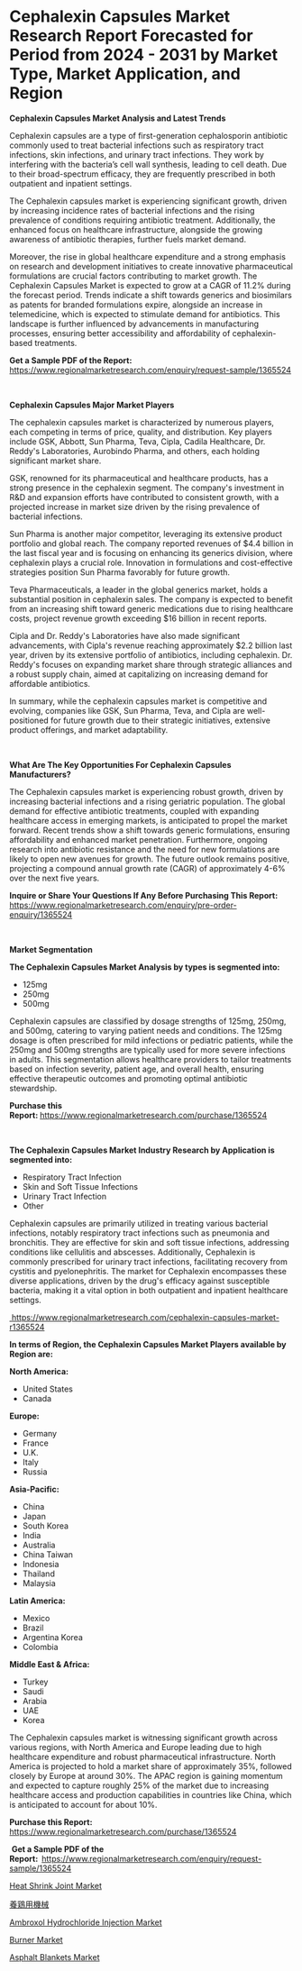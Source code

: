 <p><h1>Cephalexin Capsules Market Research Report Forecasted for Period from 2024 -  2031 by Market Type, Market Application, and Region</h1></p><p><strong>Cephalexin Capsules Market Analysis and Latest Trends</strong></p>
<p><p>Cephalexin capsules are a type of first-generation cephalosporin antibiotic commonly used to treat bacterial infections such as respiratory tract infections, skin infections, and urinary tract infections. They work by interfering with the bacteria’s cell wall synthesis, leading to cell death. Due to their broad-spectrum efficacy, they are frequently prescribed in both outpatient and inpatient settings.</p><p>The Cephalexin capsules market is experiencing significant growth, driven by increasing incidence rates of bacterial infections and the rising prevalence of conditions requiring antibiotic treatment. Additionally, the enhanced focus on healthcare infrastructure, alongside the growing awareness of antibiotic therapies, further fuels market demand. </p><p>Moreover, the rise in global healthcare expenditure and a strong emphasis on research and development initiatives to create innovative pharmaceutical formulations are crucial factors contributing to market growth. The Cephalexin Capsules Market is expected to grow at a CAGR of 11.2% during the forecast period. Trends indicate a shift towards generics and biosimilars as patents for branded formulations expire, alongside an increase in telemedicine, which is expected to stimulate demand for antibiotics. This landscape is further influenced by advancements in manufacturing processes, ensuring better accessibility and affordability of cephalexin-based treatments.</p></p>
<p><strong>Get a Sample PDF of the Report:&nbsp;</strong> <a href="https://www.regionalmarketresearch.com/enquiry/request-sample/1365524">https://www.regionalmarketresearch.com/enquiry/request-sample/1365524</a></p>
<p>&nbsp;</p>
<p><strong>Cephalexin Capsules Major Market Players</strong></p>
<p><p>The cephalexin capsules market is characterized by numerous players, each competing in terms of price, quality, and distribution. Key players include GSK, Abbott, Sun Pharma, Teva, Cipla, Cadila Healthcare, Dr. Reddy's Laboratories, Aurobindo Pharma, and others, each holding significant market share.</p><p>GSK, renowned for its pharmaceutical and healthcare products, has a strong presence in the cephalexin segment. The company's investment in R&D and expansion efforts have contributed to consistent growth, with a projected increase in market size driven by the rising prevalence of bacterial infections.</p><p>Sun Pharma is another major competitor, leveraging its extensive product portfolio and global reach. The company reported revenues of $4.4 billion in the last fiscal year and is focusing on enhancing its generics division, where cephalexin plays a crucial role. Innovation in formulations and cost-effective strategies position Sun Pharma favorably for future growth.</p><p>Teva Pharmaceuticals, a leader in the global generics market, holds a substantial position in cephalexin sales. The company is expected to benefit from an increasing shift toward generic medications due to rising healthcare costs, project revenue growth exceeding $16 billion in recent reports.</p><p>Cipla and Dr. Reddy's Laboratories have also made significant advancements, with Cipla's revenue reaching approximately $2.2 billion last year, driven by its extensive portfolio of antibiotics, including cephalexin. Dr. Reddy's focuses on expanding market share through strategic alliances and a robust supply chain, aimed at capitalizing on increasing demand for affordable antibiotics.</p><p>In summary, while the cephalexin capsules market is competitive and evolving, companies like GSK, Sun Pharma, Teva, and Cipla are well-positioned for future growth due to their strategic initiatives, extensive product offerings, and market adaptability.</p></p>
<p>&nbsp;</p>
<p><strong>What Are The Key Opportunities For Cephalexin Capsules Manufacturers?</strong></p>
<p><p>The Cephalexin capsules market is experiencing robust growth, driven by increasing bacterial infections and a rising geriatric population. The global demand for effective antibiotic treatments, coupled with expanding healthcare access in emerging markets, is anticipated to propel the market forward. Recent trends show a shift towards generic formulations, ensuring affordability and enhanced market penetration. Furthermore, ongoing research into antibiotic resistance and the need for new formulations are likely to open new avenues for growth. The future outlook remains positive, projecting a compound annual growth rate (CAGR) of approximately 4-6% over the next five years.</p></p>
<p><strong>Inquire or Share Your Questions If Any Before Purchasing This Report:</strong> <a href="https://www.regionalmarketresearch.com/enquiry/pre-order-enquiry/1365524">https://www.regionalmarketresearch.com/enquiry/pre-order-enquiry/1365524</a></p>
<p>&nbsp;</p>
<p><strong>Market Segmentation</strong></p>
<p><strong>The Cephalexin Capsules Market Analysis by types is segmented into:</strong></p>
<p><ul><li>125mg</li><li>250mg</li><li>500mg</li></ul></p>
<p><p>Cephalexin capsules are classified by dosage strengths of 125mg, 250mg, and 500mg, catering to varying patient needs and conditions. The 125mg dosage is often prescribed for mild infections or pediatric patients, while the 250mg and 500mg strengths are typically used for more severe infections in adults. This segmentation allows healthcare providers to tailor treatments based on infection severity, patient age, and overall health, ensuring effective therapeutic outcomes and promoting optimal antibiotic stewardship.</p></p>
<p><strong>Purchase this Report:&nbsp;</strong><a href="https://www.regionalmarketresearch.com/purchase/1365524">https://www.regionalmarketresearch.com/purchase/1365524</a></p>
<p>&nbsp;</p>
<p><strong>The Cephalexin Capsules Market Industry Research by Application is segmented into:</strong></p>
<p><ul><li>Respiratory Tract Infection</li><li>Skin and Soft Tissue Infections</li><li>Urinary Tract Infection</li><li>Other</li></ul></p>
<p><p>Cephalexin capsules are primarily utilized in treating various bacterial infections, notably respiratory tract infections such as pneumonia and bronchitis. They are effective for skin and soft tissue infections, addressing conditions like cellulitis and abscesses. Additionally, Cephalexin is commonly prescribed for urinary tract infections, facilitating recovery from cystitis and pyelonephritis. The market for Cephalexin encompasses these diverse applications, driven by the drug's efficacy against susceptible bacteria, making it a vital option in both outpatient and inpatient healthcare settings.</p></p>
<p><a href="https://www.regionalmarketresearch.com/cephalexin-capsules-market-r1365524">&nbsp;https://www.regionalmarketresearch.com/cephalexin-capsules-market-r1365524</a></p>
<p><strong>In terms of Region, the Cephalexin Capsules Market Players available by Region are:</strong></p>
<p>
    <p> <strong> North America: </strong>
        <ul>
            <li>United States</li>
            <li>Canada</li>
        </ul>
        </p> 
    <p> <strong> Europe: </strong>
        <ul>
            <li>Germany</li>
            <li>France</li>
            <li>U.K.</li>
            <li>Italy</li>
            <li>Russia</li>
        </ul>
        </p> 
    <p> <strong> Asia-Pacific: </strong>
        <ul>
            <li>China</li>
            <li>Japan</li>
            <li>South Korea</li>
            <li>India</li>
            <li>Australia</li>
            <li>China Taiwan</li>
            <li>Indonesia</li>
            <li>Thailand</li>
            <li>Malaysia</li>
        </ul>
        </p> 
    <p> <strong> Latin America: </strong>
        <ul>
            <li>Mexico</li>
            <li>Brazil</li>
            <li>Argentina Korea</li>
            <li>Colombia</li>
        </ul>
        </p> 
    <p> <strong> Middle East & Africa: </strong>
        <ul>
            <li>Turkey</li>
            <li>Saudi</li>
            <li>Arabia</li>
            <li>UAE</li>
            <li>Korea</li>
        </ul>
    </p>
    </p>
<p><p>The Cephalexin capsules market is witnessing significant growth across various regions, with North America and Europe leading due to high healthcare expenditure and robust pharmaceutical infrastructure. North America is projected to hold a market share of approximately 35%, followed closely by Europe at around 30%. The APAC region is gaining momentum and expected to capture roughly 25% of the market due to increasing healthcare access and production capabilities in countries like China, which is anticipated to account for about 10%.</p></p>
<p><strong>Purchase this Report: </strong><a href="https://www.regionalmarketresearch.com/purchase/1365524">https://www.regionalmarketresearch.com/purchase/1365524</a></p>
<p>&nbsp;<strong>Get a Sample PDF of the Report:&nbsp;&nbsp;</strong><a href="https://www.regionalmarketresearch.com/enquiry/request-sample/1365524">https://www.regionalmarketresearch.com/enquiry/request-sample/1365524</a></p>
<p><strong></strong></p>
<p><p><a href="https://github.com/JudyWalsh475/Market-Research-Report-List-1/blob/main/heat-shrink-joint-market.md">Heat Shrink Joint Market</a></p><p><a href="https://medium.com/@jessicagtk0/%E4%BB%A5%E4%B8%8B%E3%81%AF%E6%97%A5%E6%9C%AC%E8%AA%9E%E3%81%AB%E7%BF%BB%E8%A8%B3%E3%81%97%E3%81%9F%E6%96%87%E3%81%A7%E3%81%99-%E4%BB%8A%E5%BE%8C%E6%95%B0%E5%B9%B4%E3%81%AB%E3%82%8F%E3%81%9F%E3%81%A3%E3%81%A6%E5%AE%B6%E7%A6%BD%E9%A3%BC%E8%82%B2%E6%A9%9F%E6%A2%B0%E5%B8%82%E5%A0%B4%E3%81%AB%E5%BD%B1%E9%9F%BF%E3%82%92%E4%B8%8E%E3%81%88%E3%82%8B%E8%A6%81%E5%9B%A0%E3%81%AF%E4%BD%95%E3%81%A7%E3%81%99%E3%81%8B-%E5%B8%82%E5%A0%B4%E8%A3%BD%E5%93%81%E3%81%8A%E3%82%88%E3%81%B3%E5%9C%B0%E5%9F%9F%E5%88%86%E6%9E%90-2024%E5%B9%B4-2031%E5%B9%B4-a7d4b1e7d0ae?postPublishedType=repub">養鶏用機械</a></p><p><a href="https://www.linkedin.com/pulse/ambroxol-hydrochloride-injection-market-research-report-forecast-dmh8c?trackingId=beQh2Oh3RnmNsw3u8ZnEnA%3D%3D">Ambroxol Hydrochloride Injection Market</a></p><p><a href="https://www.linkedin.com/pulse/global-burner-market-focus-application-end-use-industry-kpqne?trackingId=aweJID5wTEWZhs3Rk8CbWA%3D%3D">Burner Market</a></p><p><a href="https://issuu.com/reportprime-2/docs/asphalt-blankets-market-size-2030.p_b8e98c903219fe">Asphalt Blankets Market</a></p></p>
